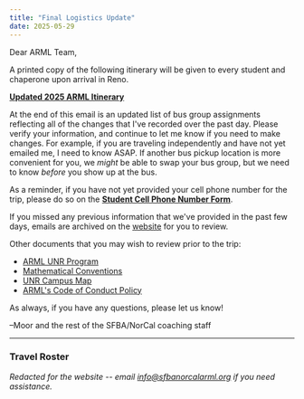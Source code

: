 ```yaml
---
title: "Final Logistics Update"
date: 2025-05-29
---
```


Dear ARML Team,

A printed copy of the following itinerary will be given to every student and
chaperone upon arrival in Reno.

[**Updated 2025 ARML Itinerary**](https://drive.google.com/file/d/1bgCL6ZY-gL0DPXI5GkXCnleaYOG9eMIm/view?usp=sharing)

At the end of this email is an updated list of bus group assignments reflecting
all of the changes that I've recorded over the past day. Please verify your
information, and continue to let me know if you need to make changes. For
example, if you are traveling independently and have not yet emailed me, I need
to know ASAP. If another bus pickup location is more convenient for you, we
*might* be able to swap your bus group, but we need to know *before* you show
up at the bus.

As a reminder, if you have not yet provided your cell phone number for the trip,
please do so on the 
[**Student Cell Phone Number Form**](https://forms.gle/a5sMBWxExHr4fAjD8).

If you missed any previous information that we've provided in the past few days,
emails are archived on the [website](/) for you to review.

Other documents that you may wish to review prior to the trip:
- [ARML UNR Program](https://drive.google.com/file/d/1FQMpsdfyEmMDDe6JQoqbtlDhVAGO5Me5/view?usp=sharing)
- [Mathematical Conventions](https://drive.google.com/file/d/1I3RHu3IbvA9ClmJXhaJZY-AyQyiiwGq_/view)
- [UNR Campus Map](https://drive.google.com/file/d/1fbVXl-WPcCvo2OG2oe_OUHgIiSAPW1P2/view)
- [ARML's Code of Conduct Policy](https://drive.google.com/file/d/17SF40MYk4PjHMXVcxZl1S-w89y4S1tnk/view)

As always, if you have any questions, please let us know!

–Moor and the rest of the SFBA/NorCal coaching staff

---

### Travel Roster

*Redacted for the website -- email info@sfbanorcalarml.org if you need
assistance.*
